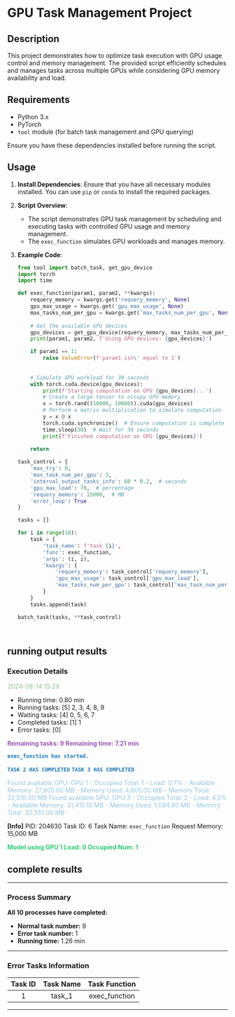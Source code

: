 # GPU Task Management Project

## Description

This project demonstrates how to optimize task execution with GPU usage control and memory management. The provided script efficiently schedules and manages tasks across multiple GPUs while considering GPU memory availability and load.

## Requirements

- Python 3.x
- PyTorch
- `tool` module (for batch task management and GPU querying)

Ensure you have these dependencies installed before running the script.

## Usage

1. **Install Dependencies**: Ensure that you have all necessary modules installed. You can use `pip` or `conda` to install the required packages.

2. **Script Overview**:
   - The script demonstrates GPU task management by scheduling and executing tasks with controlled GPU usage and memory management.
   - The `exec_function` simulates GPU workloads and manages memory.

3. **Example Code**:

   ```python
   from tool import batch_task, get_gpu_device
   import torch
   import time

   def exec_function(param1, param2, **kwargs):
       requery_memory = kwargs.get('requery_memory', None)
       gpu_max_usage = kwargs.get('gpu_max_usage', None)
       max_tasks_num_per_gpu = kwargs.get('max_tasks_num_per_gpu', None)
       
       # Get the available GPU devices
       gpu_devices = get_gpu_device(requery_memory, max_tasks_num_per_gpu, gpu_max_usage)
       print(param1, param2, f'Using GPU devices: {gpu_devices}')

       if param1 == 1:
           raise ValueError(f'param1 isn\' equal to 1')
    
       
       # Simulate GPU workload for 30 seconds
       with torch.cuda.device(gpu_devices):
           print(f'Starting computation on GPU {gpu_devices}...')
           # Create a large tensor to occupy GPU memory
           x = torch.rand((10000, 10000)).cuda(gpu_devices)
           # Perform a matrix multiplication to simulate computation
           y = x @ x
           torch.cuda.synchronize()  # Ensure computation is complete
           time.sleep(30)  # Wait for 30 seconds
           print(f'Finished computation on GPU {gpu_devices}')
       
       return

   task_control = {
       'max_try': 0,
       'max_task_num_per_gpu': 3,
       'interval_output_tasks_info': 60 * 0.2,  # seconds
       'gpu_max_load': 70,  # percentage
       'requery_memory': 15000,  # MB
       'error_loop': True
   }

   tasks = []

   for i in range(10):
       task = {
           'task_name': f'task_{i}',
           'func': exec_function,
           'args': (i, i),
           'kwargs': {
               'requery_memory': task_control['requery_memory'],
               'gpu_max_usage': task_control['gpu_max_load'],
               'max_tasks_num_per_gpu': task_control['max_task_num_per_gpu'],
           }
       }
       tasks.append(task)

   batch_task(tasks, **task_control)




## running output results

### Execution Details
<span style="color: #92c493;">2024-08-14 15:29</span>
- Running time: 0.80 min                         
- Running tasks: [5] 2, 3, 4, 8, 9                        
- Waiting tasks: [4] 0, 5, 6, 7                         
- Completed tasks: [1] 1                         
- Error tasks: [0]

<span style="color: #9b59b6; font-weight: bold;">Remaining tasks: 9  Remaining time: 7.21 min</span>

<span style="color: #1f77b4; font-weight: bold;">`exec_function has started.`</span>

<span style="color: #1f77b4; font-weight: bold;">`TASK 2 HAS COMPLETED`</span>
<span style="color: #1f77b4; font-weight: bold;">`TASK 3 HAS COMPLETED`</span>

<span style="color: #96c5e0;">Found available GPU: GPU 1 - Occupied Total: 1 - Load: 0.7% - Available Memory: 27,905.00 MB - Memory Used: 4,605.00 MB - Memory Total: 32,510.00 MB</span>
<span style="color: #96c5e0;">Found available GPU: GPU 3 - Occupied Total: 2 - Load: 4.5% - Available Memory: 31,415.10 MB - Memory Used: 1,094.90 MB - Memory Total: 32,510.00 MB</span>

**[Info]** PID: 204630  Task ID: 6  Task Name: `exec_function`  Request Memory: 15,000 MB

<span style="color: #2ecc71; font-weight: bold;">Model using GPU 1 Load: 0 Occupied Num: 1</span>


## complete results

---

### Process Summary

**All 10 processes have completed:**
- **Normal task number:** 9
- **Error task number:** 1
- **Running time:** 1.26 min

---

### Error Tasks Information

| Task ID | Task Name | Task Function   |
|:-------:|:---------:|:---------------:|
|    1    |  task_1   | exec_function   |

---


